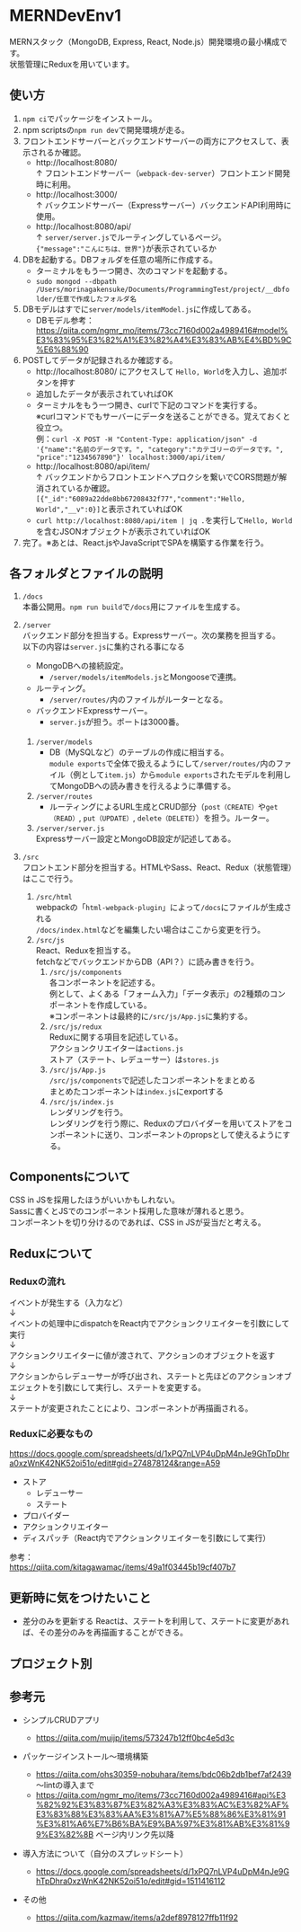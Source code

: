 # MERNDevEnv1
MERNスタック（MongoDB, Express, React, Node.js）開発環境の最小構成です。  
状態管理にReduxを用いています。


## 使い方
1. `npm ci`でパッケージをインストール。
2. npm scriptsの`npm run dev`で開発環境が走る。
3. フロントエンドサーバーとバックエンドサーバーの両方にアクセスして、表示されるか確認。
    - http://localhost:8080/  
    ↑ フロントエンドサーバー（`webpack-dev-server`）フロントエンド開発時に利用。  
    - http://localhost:3000/  
    ↑ バックエンドサーバー（Expressサーバー）バックエンドAPI利用時に使用。  
    - http://localhost:8080/api/  
    ↑ `server/server.js`でルーティングしているページ。  
    `{"message":"こんにちは、世界"}`が表示されているか  
7. DBを起動する。DBフォルダを任意の場所に作成する。
    - ターミナルをもう一つ開き、次のコマンドを起動する。
    - `sudo mongod --dbpath /Users/morinagakensuke/Documents/ProgrammingTest/project/__dbfolder/任意で作成したフォルダ名`
8. DBモデルはすでに`server/models/itemModel.js`に作成してある。
    - DBモデル参考：https://qiita.com/ngmr_mo/items/73cc7160d002a4989416#model%E3%83%95%E3%82%A1%E3%82%A4%E3%83%AB%E4%BD%9C%E6%88%90
9. POSTしてデータが記録されるか確認する。  
    - http://localhost:8080/  にアクセスして `Hello, World`を入力し、追加ボタンを押す  
    - 追加したデータが表示されていればOK  
    - ターミナルをもう一つ開き、curlで下記のコマンドを実行する。  
    ※curlコマンドでもサーバーにデータを送ることができる。覚えておくと役立つ。  
    例：`curl -X POST -H "Content-Type: application/json" -d '{"name":"名前のデータです。", "category":"カテゴリーのデータです。", "price":"1234567890"}' localhost:3000/api/item/`  
    - http://localhost:8080/api/item/  
    ↑ バックエンドからフロントエンドへプロクシを繋いでCORS問題が解消されているか確認。  
    `[{"_id":"6089a22dde8bb67208432f77","comment":"Hello, World","__v":0}]`と表示されていればOK  
    - `curl http://localhost:8080/api/item | jq .`を実行して`Hello, World`を含むJSONオブジェクトが表示されていればOK  
11. 完了。※あとは、React.jsやJavaScriptでSPAを構築する作業を行う。


## 各フォルダとファイルの説明
1. `/docs`  
    本番公開用。`npm run build`で`/docs`用にファイルを生成する。
2. `/server`  
    バックエンド部分を担当する。Expressサーバー。次の業務を担当する。  
    以下の内容は`server.js`に集約される事になる  
    - MongoDBへの接続設定。  
        - `/server/models/itemModels.js`とMongooseで連携。  
    - ルーティング。  
        - `/server/routes/`内のファイルがルーターとなる。  
    - バックエンドExpressサーバー。  
        - `server.js`が担う。ポートは3000番。  
    <br>

    1. `/server/models`  
        - DB（MySQLなど）のテーブルの作成に相当する。  
        `module exports`で全体で扱えるようにして`/server/routes/`内のファイル（例として`item.js`）から`module exports`されたモデルを利用してMongoDBへの読み書きを行えるように準備する。
    2. `/server/routes`  
        - ルーティングによるURL生成とCRUD部分（`post（CREATE）`や`get（READ）`, `put（UPDATE）`, `delete（DELETE）`）を担う。ルーター。  
    3. `/server/server.js`  
        Expressサーバー設定とMongoDB設定が記述してある。  
3. `/src`  
    フロントエンド部分を担当する。HTMLやSass、React、Redux（状態管理）はここで行う。
    1. `/src/html`  
        webpackの「`html-webpack-plugin`」によって`/docs`にファイルが生成される  
        `/docs/index.html`などを編集したい場合はここから変更を行う。  
    2. `/src/js`  
        React、Reduxを担当する。  
        fetchなどでバックエンドからDB（API？）に読み書きを行う。  
        1. `/src/js/components`  
            各コンポーネントを記述する。  
            例として、よくある「フォーム入力」「データ表示」の2種類のコンポーネントを作成している。  
            ※コンポーネントは最終的に`/src/js/App.js`に集約する。
        2. `/src/js/redux`  
            Reduxに関する項目を記述している。  
            アクションクリエイターは`actions.js`  
            ストア（ステート、レデューサー）は`stores.js`  
        3. `/src/js/App.js`  
            `/src/js/components`で記述したコンポーネントをまとめる  
            まとめたコンポーネントは`index.js`にexportする
        4. `/src/js/index.js`  
            レンダリングを行う。  
            レンダリングを行う際に、Reduxのプロバイダーを用いてストアをコンポーネントに送り、コンポーネントのpropsとして使えるようにする。  


## Componentsについて
CSS in JSを採用したほうがいいかもしれない。  
Sassに書くとJSでのコンポーネント採用した意味が薄れると思う。  
コンポーネントを切り分けるのであれば、CSS in JSが妥当だと考える。  


## Reduxについて
### Reduxの流れ
イベントが発生する（入力など）  
↓  
イベントの処理中にdispatchをReact内でアクションクリエイターを引数にして実行  
↓  
アクションクリエイターに値が渡されて、アクションのオブジェクトを返す  
↓  
アクションからレデューサーが呼び出され、ステートと先ほどのアクションオブエジェクトを引数にして実行し、ステートを変更する。  
↓  
ステートが変更されたことにより、コンポーネントが再描画される。  


### Reduxに必要なもの
https://docs.google.com/spreadsheets/d/1xPQ7nLVP4uDpM4nJe9GhTpDhra0xzWnK42NK52oi51o/edit#gid=274878124&range=A59  
- ストア
    - レデューサー
    - ステート
- プロバイダー
- アクションクリエイター
- ディスパッチ（React内でアクションクリエイターを引数にして実行）

参考：  
https://qiita.com/kitagawamac/items/49a1f03445b19cf407b7  


## 更新時に気をつけたいこと
- 差分のみを更新する
Reactは、ステートを利用して、ステートに変更があれば、その差分のみを再描画することができる。 


## プロジェクト別


## 参考元
- シンプルCRUDアプリ
    - https://qiita.com/muijp/items/573247b12ff0bc4e5d3c

- パッケージインストール〜環境構築
    - https://qiita.com/ohs30359-nobuhara/items/bdc06b2db1bef7af2439  〜lintの導入まで
    - https://qiita.com/ngmr_mo/items/73cc7160d002a4989416#api%E3%82%92%E3%83%87%E3%82%A3%E3%83%AC%E3%82%AF%E3%83%88%E3%83%AA%E3%81%A7%E5%88%86%E3%81%91%E3%81%A6%E7%B6%BA%E9%BA%97%E3%81%AB%E3%81%99%E3%82%8B  ページ内リンク先以降

- 導入方法について（自分のスプレッドシート）
    - https://docs.google.com/spreadsheets/d/1xPQ7nLVP4uDpM4nJe9GhTpDhra0xzWnK42NK52oi51o/edit#gid=1511416112

- その他
    - https://qiita.com/kazmaw/items/a2def8978127ffb11f92
